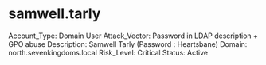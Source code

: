# samwell.tarly

Account_Type: Domain User
Attack_Vector: Password in LDAP description + GPO abuse
Description: Samwell Tarly (Password : Heartsbane)
Domain: north.sevenkingdoms.local
Risk_Level: Critical
Status: Active